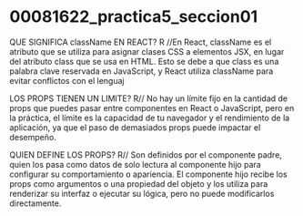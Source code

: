 # 00081622_practica5_seccion01
QUE SIGNIFICA className EN REACT?
R //En React, className es el atributo que se utiliza para asignar clases CSS a elementos JSX, en lugar del atributo class que se usa en HTML. Esto se debe a que class es una palabra clave reservada en JavaScript, y React utiliza className para evitar conflictos con el lenguaj

LOS PROPS TIENEN UN LIMITE?
R// No hay un límite fijo en la cantidad de props que puedes pasar entre componentes en React o JavaScript, pero en la práctica, el límite es la capacidad de tu navegador y el rendimiento de la aplicación, ya que el paso de demasiados props puede impactar el desempeño.

QUIEN DEFINE LOS PROPS?
R// Son definidos por el componente padre, quien los pasa como datos de solo lectura al componente hijo para configurar su comportamiento o apariencia. El componente hijo recibe los props como argumentos o una propiedad del objeto y los utiliza para renderizar su interfaz o ejecutar su lógica, pero no puede modificarlos directamente. 